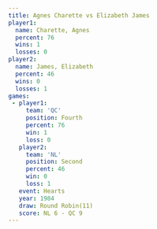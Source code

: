 ```yaml
---
title: Agnes Charette vs Elizabeth James
player1:                
  name: Charette, Agnes 
  percent: 76           
  wins: 1               
  losses: 0             
player2:                
  name: James, Elizabeth
  percent: 46           
  wins: 0               
  losses: 1             
games:
 - player1:          
     team: 'QC'      
     position: Fourth
     percent: 76     
     win: 1          
     loss: 0         
   player2:          
     team: 'NL'      
     position: Second
     percent: 46     
     win: 0          
     loss: 1         
   event: Hearts        
   year: 1984           
   draw: Round Robin(11)
   score: NL 6 - QC 9   
---
```


